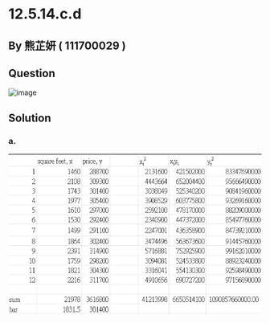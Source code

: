 # 12.5.14.c.d

## By 熊芷妍 ( 111700029 )

## Question

![image]()

## Solution
### a.

![image](https://github.com/HWTeng-Course/202402-Statistics/blob/e8991a2d6a17cb6662426f57e3073766b56f153a/Images/messageImage_1713680777157.jpg)

